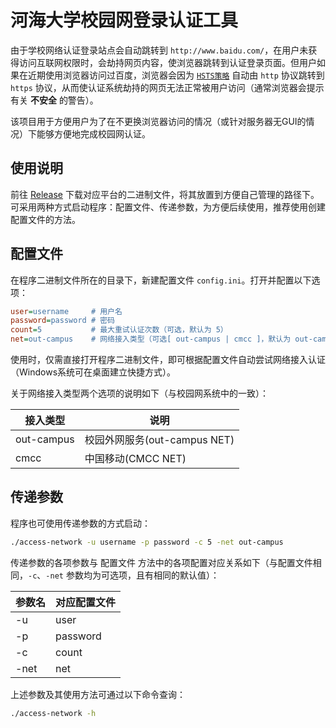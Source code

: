 # 河海大学校园网登录认证工具

由于学校网络认证登录站点会自动跳转到 `http://www.baidu.com/`，在用户未获得访问互联网权限时，会劫持网页内容，使浏览器跳转到认证登录页面。但用户如果在近期使用浏览器访问过百度，浏览器会因为 [`HSTS策略`](https://developer.mozilla.org/zh-CN/docs/Web/HTTP/Headers/Strict-Transport-Security) 自动由 `http` 协议跳转到 `https` 协议，从而使认证系统劫持的网页无法正常被用户访问（通常浏览器会提示有关 **不安全** 的警告）。

该项目用于方便用户为了在不更换浏览器访问的情况（或针对服务器无GUI的情况）下能够方便地完成校园网认证。

## 使用说明

前往 [Release](https://gitee.com/allo123/access-to-campus-network/releases) 下载对应平台的二进制文件，将其放置到方便自己管理的路径下。可采用两种方式启动程序：配置文件、传递参数，为方便后续使用，推荐使用创建配置文件的方法。

## 配置文件

在程序二进制文件所在的目录下，新建配置文件 `config.ini`。打开并配置以下选项：

```ini
user=username     # 用户名
password=password # 密码
count=5           # 最大重试认证次数（可选，默认为 5）
net=out-campus    # 网络接入类型（可选[ out-campus | cmcc ]，默认为 out-campus）
```

使用时，仅需直接打开程序二进制文件，即可根据配置文件自动尝试网络接入认证（Windows系统可在桌面建立快捷方式）。

关于网络接入类型两个选项的说明如下（与校园网系统中的一致）：

| 接入类型 | 说明 |
| ------- | ---- |
| out-campus | 校园外网服务(out-campus NET) |
| cmcc | 中国移动(CMCC NET) |

## 传递参数

程序也可使用传递参数的方式启动：

```bash
./access-network -u username -p password -c 5 -net out-campus
```

传递参数的各项参数与 配置文件 方法中的各项配置对应关系如下（与配置文件相同，`-c`、`-net` 参数均为可选项，且有相同的默认值）：

| 参数名 | 对应配置文件 |
| ----- | ---------- |
| -u | user |
| -p | password |
| -c | count |
| -net | net |

上述参数及其使用方法可通过以下命令查询：

```bash
./access-network -h
```
